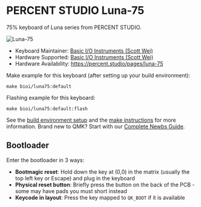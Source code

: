 # PERCENT STUDIO Luna-75

75% keyboard of Luna series from PERCENT STUDIO.

![Luna-75](https://i.imgur.com/Eovntnjh.jpg)

* Keyboard Maintainer: [Basic I/O Instruments (Scott Wei)](https://github.com/scottywei)
* Hardware Supported: [Basic I/O Instruments (Scott Wei)](https://github.com/scottywei)
* Hardware Availability: https://percent.studio/pages/luna-75

Make example for this keyboard (after setting up your build environment):

    make bioi/luna75:default

Flashing example for this keyboard:

    make bioi/luna75:default:flash

See the [build environment setup](https://docs.qmk.fm/#/getting_started_build_tools) and the [make instructions](https://docs.qmk.fm/#/getting_started_make_guide) for more information. Brand new to QMK? Start with our [Complete Newbs Guide](https://docs.qmk.fm/#/newbs).

## Bootloader

Enter the bootloader in 3 ways:

* **Bootmagic reset**: Hold down the key at (0,0) in the matrix (usually the top left key or Escape) and plug in the keyboard
* **Physical reset button**: Briefly press the button on the back of the PCB - some may have pads you must short instead
* **Keycode in layout**: Press the key mapped to `QK_BOOT` if it is available
